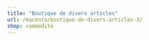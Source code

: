 ```yaml
---
title: "Boutique de divers articles"
url: /macenta/boutique-de-divers-articles-3/
shop: commodité
---
```

